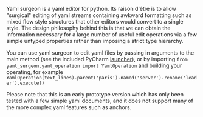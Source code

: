 Yaml surgeon is a yaml editor for python. Its raison d'être is to allow "surgical" editing of yaml streams containing
awkward formatting such as mixed flow style structures that other editors would convert to a single style. The design 
philosophy behind this is that we can obtain the information necessary for a large number of useful edit operations via 
a few simple untyped properties rather than imposing a strict type hierarchy.

You can use yaml surgeon to edit yaml files by passing in arguments to the main method (see the included PyCharm 
[launcher](./.idea/runConfigurations/yaml_surgeon.xml)), or by importing 
`from yaml_surgeon.yaml_operation import YamlOperation` and building your operating, for example
`YamlOperation(text_lines).parent('paris').named('server').rename('leader').execute()`

Please note that this is an early prototype version which has only been tested with a few simple yaml documents, and it 
does not support many of the more complex yaml features such as anchors. 
